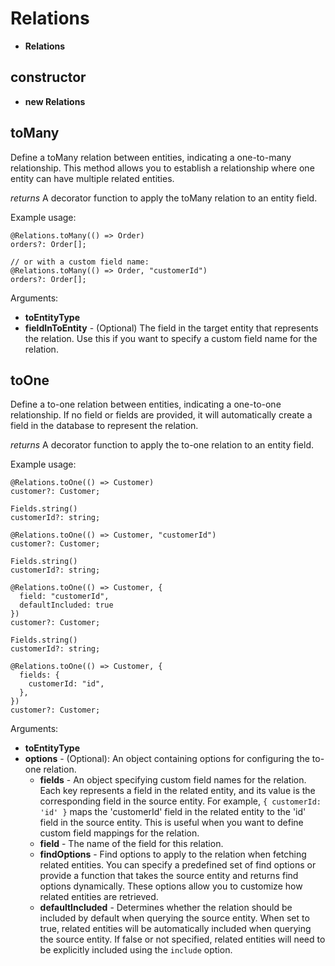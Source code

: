 # Relations
* **Relations**
## constructor
* **new Relations**
## toMany
Define a toMany relation between entities, indicating a one-to-many relationship.
This method allows you to establish a relationship where one entity can have multiple related entities.
   
   
   *returns*
   A decorator function to apply the toMany relation to an entity field.
   
   Example usage:
   ```
   @Relations.toMany(() => Order)
   orders?: Order[];
   
   // or with a custom field name:
   @Relations.toMany(() => Order, "customerId")
   orders?: Order[];
   ```

Arguments:
* **toEntityType**
* **fieldInToEntity** - (Optional) The field in the target entity that represents the relation.
                      Use this if you want to specify a custom field name for the relation.
## toOne
Define a to-one relation between entities, indicating a one-to-one relationship.
If no field or fields are provided, it will automatically create a field in the database
to represent the relation.
   
   
   *returns*
   A decorator function to apply the to-one relation to an entity field.
   
   Example usage:
   ```
   @Relations.toOne(() => Customer)
   customer?: Customer;
   ```
   ```
   Fields.string()
   customerId?: string;
   
   @Relations.toOne(() => Customer, "customerId")
   customer?: Customer;
   ```
   ```
   Fields.string()
   customerId?: string;
   
   @Relations.toOne(() => Customer, {
     field: "customerId",
     defaultIncluded: true
   })
   customer?: Customer;
   ```
   ```
   Fields.string()
   customerId?: string;
   
   @Relations.toOne(() => Customer, {
     fields: {
       customerId: "id",
     },
   })
   customer?: Customer;
   ```

Arguments:
* **toEntityType**
* **options** - (Optional): An object containing options for configuring the to-one relation.
   * **fields** - An object specifying custom field names for the relation.
   Each key represents a field in the related entity, and its value is the corresponding field in the source entity.
   For example, `{ customerId: 'id' }` maps the 'customerId' field in the related entity to the 'id' field in the source entity.
   This is useful when you want to define custom field mappings for the relation.
   * **field** - The name of the field for this relation.
   * **findOptions** - Find options to apply to the relation when fetching related entities.
   You can specify a predefined set of find options or provide a function that takes the source entity
   and returns find options dynamically.
   These options allow you to customize how related entities are retrieved.
   * **defaultIncluded** - Determines whether the relation should be included by default when querying the source entity.
   When set to true, related entities will be automatically included when querying the source entity.
   If false or not specified, related entities will need to be explicitly included using the `include` option.

